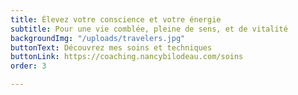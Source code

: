 ```yaml
---
title: Élevez votre conscience et votre énergie
subtitle: Pour une vie comblée, pleine de sens, et de vitalité
backgroundImg: "/uploads/travelers.jpg"
buttonText: Découvrez mes soins et techniques
buttonLink: https://coaching.nancybilodeau.com/soins
order: 3

---
```

